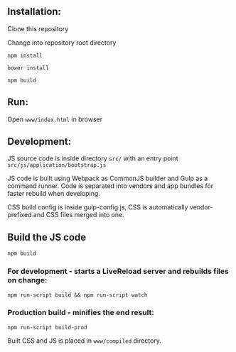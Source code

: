 
## Installation:
 Clone this repository

 Change into repository root directory


 `npm install`

 `bower install`

 `npm build`


## Run:
  Open `www/index.html` in browser


## Development:
JS source code is inside directory `src/` with an entry point `src/js/application/bootstrap.js`

JS code is built using Webpack as CommonJS builder and Gulp as a command runner. Code is separated into vendors and app bundles for faster rebuild when developing.

CSS build config is inside gulp-config.js, CSS is
  automatically vendor-prefixed and CSS files merged into one.


## Build the JS code
  `npm build`


### For development - starts a LiveReload server and rebuilds files on change:
  `npm run-script build && npm run-script watch`

### Production build - minifies the end result:
  `npm run-script build-prod`

  Built CSS and JS is placed in `www/compiled` directory.



